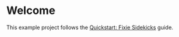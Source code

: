 # Welcome

This example project follows the [Quickstart: Fixie Sidekicks](https://docs.ai-jsx.com/sidekicks/sidekicks-quickstart) guide.
